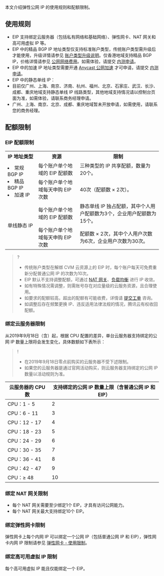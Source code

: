 本文介绍弹性公网 IP 的使用规则和配额限制。

## 使用规则
- EIP 支持绑定云服务器（包括私有网络和基础网络）、弹性网卡、NAT 网关和高可用虚拟 IP 等。
- EIP 中的精品 BGP IP 地址类型仅支持标准账户类型，传统账户类型需升级后才能使用，升级详情请参见 [账户类型升级说明](https://cloud.tencent.com/document/product/1199/49090)。仅香港地域支持精品 BGP IP，价格详情请参见 [公网网络费用](https://cloud.tencent.com/document/product/1199/51693#ylb)。如需体验，请提交 [内测申请](https://cloud.tencent.com/apply/p/224jt7718s8)。
- EIP 中的加速 IP 地址类型需要开通 [Anycast 公网加速](https://cloud.tencent.com/document/product/644) 才可申请，请提交  [内测申请](https://cloud.tencent.com/apply/p/47mdddtoc56)。
- EIP 中的静态单线 IP：
 - 目前仅广州、上海、南京、济南、杭州、福州、北京、石家庄、武汉、长沙、成都、重庆地域支持静态单线 IP 线路类型，其他地域支持情况请以控制台页面为准，如需体验，请联系商务经理申请。
 - 广州、上海、南京、北京、成都、重庆地域暂未开放申请，如需使用，请联系您的商务经理。

 
## 配额限制
### EIP 配额限制
<table>
<tr>
<th width="20%">IP 地址类型</th><th>资源</th><th>限制</th>
</tr>
<tr>
<td rowspan="2"><li>常规 BGP IP </li><li>精品 BGP IP </li><li>加速 IP </li></td><td>每个账户单个地域的 EIP 配额数</td><td>三种类型的 IP 共享配额，数量为20个。</td>
</tr>
<tr>
<td>每个账户单个地域每天申购 EIP 次数</td><td>40次（配额数 × 2次）。</td>
</tr>
<tr>
<td rowspan="2">单线静态 IP</td><td>每个账户单个地域的 EIP 配额数</td><td>静态单线 IP 独占配额，其中个人用户配额数为3个，企业用户配额数为15个。</td>
</tr>
<tr>
<td>每个账户单个地域每天申购 EIP 次数</td><td>配额数 × 2次，其中个人用户次数为6次，企业用户次数为30次。</td>
</tr>
</table>

>? 
>- 传统账户类型在解绑 CVM 云资源上的 EIP 时，每个账户每天可免费重新分配普通公网 IP 的次数为10次。
>- EIP 默认不支持调整配额，可通过 [NAT 网关](https://cloud.tencent.com/product/nat)、[负载均衡](https://cloud.tencent.com/document/product/214) 进行 IP 收敛。
>  -   如有特殊情况需调整，则需账号存在对应量级的云服务资源，且合理使用。
>  - 如要求的配额较高，超出的配额有可能收费，详情请 [提交工单](https://console.cloud.tencent.com/workorder/category?level1_id=6&level2_id=660&source=0&data_title=%E5%BC%B9%E6%80%A7IP%20&step=1) 咨询。
>  - 如调整后存在频繁更换 IP、违反适用法律法规的情况，腾讯云有权收回配额。
>

### 绑定云服务器限制
从2019年9月18日（含）起，根据 CPU 配置的差异，单台云服务器支持绑定的公网 IP 数量上限将会发生变化，具体数额如下表所示：
>!
>- 在2019年9月18日零点前购买的云服务器不受下述限制。
>- 如果您的云服务器是通过官网活动购买，则云服务器支持绑定的公网 IP 数量以活动规则为准。
>
| 云服务器的 CPU 数 | 支持绑定的公网 IP 数量上限（含普通公网 IP 和 EIP） |
|---------|---------|
| CPU：1 - 5 | 2 |
| CPU：6 - 11 | 3 |
| CPU：12 - 17 | 4 |
| CPU：18 - 23 | 5 |
| CPU：24 - 29 | 6 |
| CPU：30 - 35 | 7 |
| CPU：36 - 41 | 8 |
| CPU：42 - 47 | 9 |
| CPU：≥ 48 | 10 |

### 绑定 NAT 网关限制
- 每个 NAT 网关需要至少绑定1个 EIP，才具有访问公网能力。
- 每个 NAT 网关最大支持绑定10个 EIP。

### 绑定弹性网卡限制
弹性网卡上每个内网 IP 可以绑定一个公网 IP（包括普通公网 IP 和 EIP），弹性网卡内网 IP 限制请参见 [弹性网卡 - 使用限制](https://cloud.tencent.com/document/product/576/18527)。

### 绑定高可用虚拟 IP 限制
每个高可用虚拟 IP 能且仅能绑定一个 EIP。
